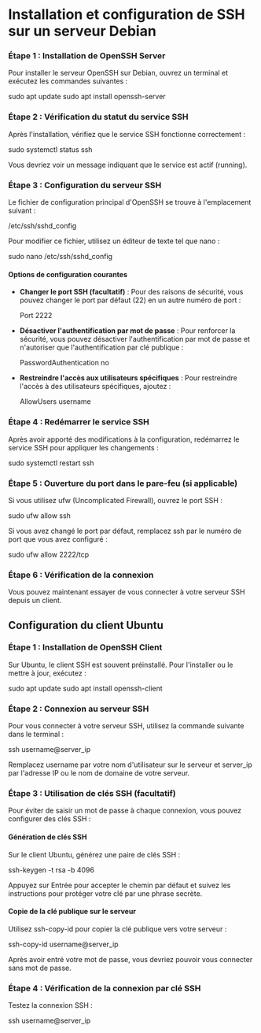 # Installation et configuration de SSH sur un serveur Debian

### Étape 1 : Installation de OpenSSH Server
Pour installer le serveur OpenSSH sur Debian, ouvrez un terminal et exécutez les commandes suivantes :

sudo apt update
sudo apt install openssh-server

### Étape 2 : Vérification du statut du service SSH
Après l'installation, vérifiez que le service SSH fonctionne correctement :

sudo systemctl status ssh

Vous devriez voir un message indiquant que le service est actif (running).

### Étape 3 : Configuration du serveur SSH
Le fichier de configuration principal d'OpenSSH se trouve à l'emplacement suivant :

/etc/ssh/sshd_config

Pour modifier ce fichier, utilisez un éditeur de texte tel que nano :

sudo nano /etc/ssh/sshd_config

#### Options de configuration courantes
- **Changer le port SSH (facultatif)** :
  Pour des raisons de sécurité, vous pouvez changer le port par défaut (22) en un autre numéro de port :

  Port 2222

- **Désactiver l'authentification par mot de passe** :
  Pour renforcer la sécurité, vous pouvez désactiver l'authentification par mot de passe et n'autoriser que l'authentification par clé publique :

  PasswordAuthentication no

- **Restreindre l'accès aux utilisateurs spécifiques** :
  Pour restreindre l'accès à des utilisateurs spécifiques, ajoutez :

  AllowUsers username

### Étape 4 : Redémarrer le service SSH
Après avoir apporté des modifications à la configuration, redémarrez le service SSH pour appliquer les changements :

sudo systemctl restart ssh

### Étape 5 : Ouverture du port dans le pare-feu (si applicable)
Si vous utilisez ufw (Uncomplicated Firewall), ouvrez le port SSH :

sudo ufw allow ssh

Si vous avez changé le port par défaut, remplacez ssh par le numéro de port que vous avez configuré :

sudo ufw allow 2222/tcp

### Étape 6 : Vérification de la connexion
Vous pouvez maintenant essayer de vous connecter à votre serveur SSH depuis un client.

## Configuration du client Ubuntu

### Étape 1 : Installation de OpenSSH Client
Sur Ubuntu, le client SSH est souvent préinstallé. Pour l'installer ou le mettre à jour, exécutez :

sudo apt update
sudo apt install openssh-client

### Étape 2 : Connexion au serveur SSH
Pour vous connecter à votre serveur SSH, utilisez la commande suivante dans le terminal :

ssh username@server_ip

Remplacez username par votre nom d'utilisateur sur le serveur et server_ip par l'adresse IP ou le nom de domaine de votre serveur.

### Étape 3 : Utilisation de clés SSH (facultatif)
Pour éviter de saisir un mot de passe à chaque connexion, vous pouvez configurer des clés SSH :

#### Génération de clés SSH
Sur le client Ubuntu, générez une paire de clés SSH :

ssh-keygen -t rsa -b 4096

Appuyez sur Entrée pour accepter le chemin par défaut et suivez les instructions pour protéger votre clé par une phrase secrète.

#### Copie de la clé publique sur le serveur
Utilisez ssh-copy-id pour copier la clé publique vers votre serveur :

ssh-copy-id username@server_ip

Après avoir entré votre mot de passe, vous devriez pouvoir vous connecter sans mot de passe.

### Étape 4 : Vérification de la connexion par clé SSH
Testez la connexion SSH :

ssh username@server_ip

